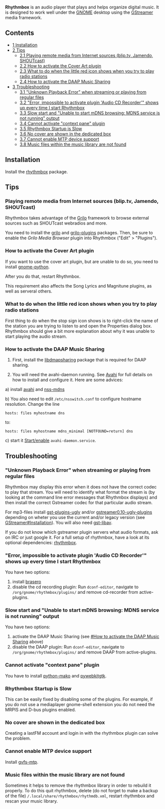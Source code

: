 **Rhythmbox** is an audio player that plays and helps organize digital music. It is designed to work well under the [GNOME](/index.php/GNOME "GNOME") desktop using the [GStreamer](/index.php/GStreamer "GStreamer") media framework.

## Contents

*   [1 Installation](#Installation)
*   [2 Tips](#Tips)
    *   [2.1 Playing remote media from Internet sources (blip.tv, Jamendo, SHOUTcast)](#Playing_remote_media_from_Internet_sources_.28blip.tv.2C_Jamendo.2C_SHOUTcast.29)
    *   [2.2 How to activate the Cover Art plugin](#How_to_activate_the_Cover_Art_plugin)
    *   [2.3 What to do when the little red icon shows when you try to play radio stations](#What_to_do_when_the_little_red_icon_shows_when_you_try_to_play_radio_stations)
    *   [2.4 How to activate the DAAP Music Sharing](#How_to_activate_the_DAAP_Music_Sharing)
*   [3 Troubleshooting](#Troubleshooting)
    *   [3.1 "Unknown Playback Error" when streaming or playing from regular files](#.22Unknown_Playback_Error.22_when_streaming_or_playing_from_regular_files)
    *   [3.2 "Error, impossible to activate plugin 'Audio CD Recorder'" shows up every time I start Rhythmbox](#.22Error.2C_impossible_to_activate_plugin_.27Audio_CD_Recorder.27.22_shows_up_every_time_I_start_Rhythmbox)
    *   [3.3 Slow start and "Unable to start mDNS browsing: MDNS service is not running" output](#Slow_start_and_.22Unable_to_start_mDNS_browsing:_MDNS_service_is_not_running.22_output)
    *   [3.4 Cannot activate "context pane" plugin](#Cannot_activate_.22context_pane.22_plugin)
    *   [3.5 Rhythmbox Startup is Slow](#Rhythmbox_Startup_is_Slow)
    *   [3.6 No cover are shown in the dedicated box](#No_cover_are_shown_in_the_dedicated_box)
    *   [3.7 Cannot enable MTP device support](#Cannot_enable_MTP_device_support)
    *   [3.8 Music files within the music library are not found](#Music_files_within_the_music_library_are_not_found)

## Installation

Install the [rhythmbox](https://www.archlinux.org/packages/?name=rhythmbox) package.

## Tips

### Playing remote media from Internet sources (blip.tv, Jamendo, SHOUTcast)

Rhythmbox takes advantage of the [Grilo](https://live.gnome.org/Grilo) framework to browse external sources such as SHOUTcast webradios and more.

You need to install the [grilo](https://www.archlinux.org/packages/?name=grilo) and [grilo-plugins](https://www.archlinux.org/packages/?name=grilo-plugins) packages. Then, be sure to enable the *Grilo Media Browser* plugin into Rhythmbox ("Edit" > "Plugins").

### How to activate the Cover Art plugin

If you want to use the cover art plugin, but are unable to do so, you need to install [gnome-python](https://www.archlinux.org/packages/?name=gnome-python).

After you do that, restart Rhythmbox.

This requirement also affects the Song Lyrics and Magnitune plugins, as well as serveral others.

### What to do when the little red icon shows when you try to play radio stations

First thing to do when the stop sign icon shows is to right-click the name of the station you are trying to listen to and open the Properties dialog box. Rhythmbox should give a bit more explanation about why it was unable to start playing the audio stream.

### How to activate the DAAP Music Sharing

1) First, install the [libdmapsharing](https://www.archlinux.org/packages/?name=libdmapsharing) package that is required for DAAP sharing.

2) You will need the avahi-daemon running. See [Avahi](/index.php/Avahi "Avahi") for full details on how to install and configure it. Here are some advices:

a) install [avahi](https://www.archlinux.org/packages/?name=avahi) and [nss-mdns](https://www.archlinux.org/packages/?name=nss-mdns)

b) You also need to edit `/etc/nsswitch.conf` to configure hostname resolution. Change the line

```
hosts: files myhostname dns

```

to:

```
hosts: files myhostname mdns_minimal [NOTFOUND=return] dns

```

c) start it [Start/enable](/index.php/Start/enable "Start/enable") `avahi-daemon.service`.

## Troubleshooting

### "Unknown Playback Error" when streaming or playing from regular files

Rhythmbox may display this error when it does not have the correct codec to play that stream. You will need to identify what format the stream is (by looking at the command line error messages that Rhythmbox displays) and then install the correct Gstreamer codec for that particular audio stream.

For mp3-files install [gst-plugins-ugly](https://www.archlinux.org/packages/?name=gst-plugins-ugly) and/or [gstreamer0.10-ugly-plugins](https://aur.archlinux.org/packages/gstreamer0.10-ugly-plugins/) depending on wheter you use the current and/or legacy version (see [GStreamer#Installation](/index.php/GStreamer#Installation "GStreamer")). You will also need [gst-libav](https://www.archlinux.org/packages/?name=gst-libav).

If you do not know which gstreamer plugin servers what audio formats, ask on IRC or just google it. For a full setup of rhythmbox, have a look at its optional dependencies: [rhythmbox](https://www.archlinux.org/packages/?name=rhythmbox).

### "Error, impossible to activate plugin 'Audio CD Recorder'" shows up every time I start Rhythmbox

You have two options:

1.  install [brasero](https://www.archlinux.org/packages/?name=brasero)
2.  disable the cd recording plugin: Run `dconf-editor`, navigate to `/org/gnome/rhythmbox/plugins/` and remove cd-recorder from active-plugins.

### Slow start and "Unable to start mDNS browsing: MDNS service is not running" output

You have two options:

1.  activate the DAAP Music Sharing (see [#How to activate the DAAP Music Sharing](#How_to_activate_the_DAAP_Music_Sharing) above)
2.  disable the DAAP plugin: Run `dconf-editor`, navigate to `/org/gnome/rhythmbox/plugins/` and remove DAAP from active-plugins.

### Cannot activate "context pane" plugin

You have to install [python-mako](https://www.archlinux.org/packages/?name=python-mako) and [pywebkitgtk](https://aur.archlinux.org/packages/pywebkitgtk/).

### Rhythmbox Startup is Slow

This can be easily fixed by disabling some of the plugins. For example, if you do not use a mediaplayer gnome-shell extension you do not need the MRPIS and D-bus plugins enabled.

### No cover are shown in the dedicated box

Creating a lastFM account and login in with the rhythmbox plugin can solve the problem.

### Cannot enable MTP device support

Install [gvfs-mtp](https://www.archlinux.org/packages/?name=gvfs-mtp).

### Music files within the music library are not found

Sometimes it helps to remove the rhythmbox library in order to rebuild it properly. To do this quit rhythmbox, delete (do not forget to make a backup of the file) `/.local/share/rhythmbox/rhythmdb.xml`, restart rhythmbox and rescan your music library.